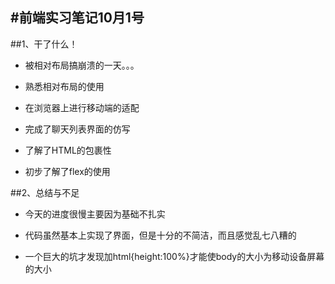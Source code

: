 #前端实习笔记10月1号
---

##1、干了什么！


* 被相对布局搞崩溃的一天。。。    


* 熟悉相对布局的使用        


* 在浏览器上进行移动端的适配    


* 完成了聊天列表界面的仿写        


* 了解了HTML的包裹性  


* 初步了解了flex的使用






##2、总结与不足

* 今天的进度很慢主要因为基础不扎实

* 代码虽然基本上实现了界面，但是十分的不简洁，而且感觉乱七八糟的

* 一个巨大的坑才发现加html{height:100%}才能使body的大小为移动设备屏幕的大小

